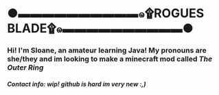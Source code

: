 # ●▬▬▬▬▬▬▬▬▬▬๑۩ROGUES BLADE۩๑▬▬▬▬▬▬▬▬▬▬●

### Hi! I'm Sloane, an amateur learning Java! My pronouns are she/they and im looking to make a minecraft mod called *The Outer Ring*

##### Contact info: wip! github is hard im very new :,)

<!---
ROGUES-BLADE/ROGUES-BLADE is a ✨ special ✨ repository because its `README.md` (this file) appears on your GitHub profile.
You can click the Preview link to take a look at your changes.
--->
